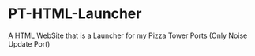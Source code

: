# PT-HTML-Launcher
A HTML WebSite that is a Launcher for my Pizza Tower Ports (Only Noise Update Port)

